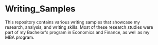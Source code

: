# Writing_Samples
This repository contains various writing samples that showcase my research, analysis, and writing skills. Most of these research studies were part of my Bachelor's program in Economics and Finance, as well as my MBA program.
